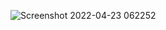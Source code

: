 ![Screenshot 2022-04-23 062252](https://user-images.githubusercontent.com/77302093/164873360-3f028e4e-2edd-4e60-9d13-d608144e1f1c.png)
